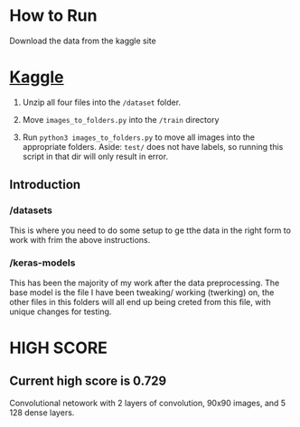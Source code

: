 # How to Run
Download the data from the kaggle site 

# [Kaggle](https://www.kaggle.com/c/dog-breed-identification/data)

1. Unzip all four files into the `/dataset` folder.

2. Move `images_to_folders.py` into the `/train` directory

3. Run `python3 images_to_folders.py` to move all images into the appropriate folders. Aside: `test/` does not have labels, so running this script in that dir will only result in error. 

## Introduction
### /datasets
This is where you need to do some setup to ge tthe data in the right form to work with frim the above instructions.

### /keras-models
This has been the majority of my work after the data preprocessing. The base model is the file I have been tweaking/ working (twerking) on, the other files in this folders will all end up being creted from this file, with unique changes for testing.

# HIGH SCORE
## Current high score is 0.729
Convolutional netowork with 2 layers of convolution, 90x90 images, and 5 128 dense layers. 